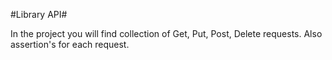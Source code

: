 #Library API#

In the project you will find collection of Get, Put, Post, Delete requests.
Also assertion's for each request.
